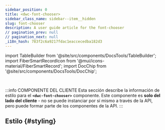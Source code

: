 ```yaml
---
sidebar_position: 0
title: <dwc-font-chooser>
sidebar_class_name: sidebar--item__hidden
slug: font-chooser
description: A user guide article for the font-chooser
// pagination_prev: null
// pagination_next: null
_i18n_hash: 783f2c6a9217fdac1eaccecedba182d3
---
```

import TableBuilder from '@site/src/components/DocsTools/TableBuilder';
import FiberSmartRecordIcon from '@mui/icons-material/FiberSmartRecord';
import DocChip from '@site/src/components/DocsTools/DocChip';

<DocChip chip='scoped' />

<br />

:::info COMPONENTE DEL CLIENTE
Esta sección describe la información de estilo para el **`<dwc-font-chooser>`** componente. Este componente es **solo del lado del cliente** - no se puede instanciar por sí mismo a través de la API, pero puede formar parte de los componentes de la API.
:::

## Estilo {#styling}

<TableBuilder name="dwc-font-chooser" clientComponent />
